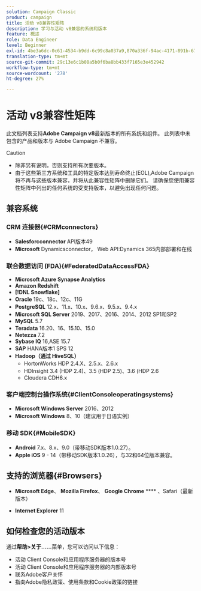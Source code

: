 ```yaml
---
solution: Campaign Classic
product: campaign
title: 活动 v8兼容性矩阵
description: 学习与活动 v8兼容的系统和版本
feature: 概述
role: Data Engineer
level: Beginner
exl-id: 4be3a6dc-0c61-4534-b9dd-6c99c8a037a9,870a336f-94ac-4171-891b-67614feef6ef,bebdd930-c7f6-4629-a489-3c704b33f058,d493e613-eb61-43b1-9c6d-1bd881af0734
translation-type: tm+mt
source-git-commit: 29c13e6c1b08a5b0f6ba8bb433f7165e3e452942
workflow-type: tm+mt
source-wordcount: '278'
ht-degree: 27%

---
```


# 活动 v8兼容性矩阵

此文档列表支持&#x200B;**Adobe Campaign v8**&#x200B;最新版本的所有系统和组件。 此列表中未包含的产品和版本与 Adobe Campaign 不兼容。

>[!CAUTION]
>
>* 除非另有说明，否则支持所有次要版本。
>* 由于这些第三方系统和工具的特定版本达到寿命终止(EOL),Adobe Campaign将不再与这些版本兼容，并将从此兼容性矩阵中删除它们。 请确保您使用兼容性矩阵中列出的任何系统的受支持版本，以避免出现任何问题。


## 兼容系统

### CRM 连接器{#CRMconnectors}

* **Salesforcconnector** API版本49
* **Microsoft** Dynamicsconnector， Web API:Dynamics 365内部部署和在线

### 联合数据访问 (FDA){#FederatedDataAccessFDA}

* **Microsoft Azure Synapse Analytics**
* **Amazon Redshift**
* **[!DNL Snowflake]**
* **Oracle**  19c、18c、12c、11G
* **PostgreSQL** 12.x、11.x、10.x、9.6.x、9.5.x、9.4.x
* **Microsoft SQL Server**  2019、2017、2016、2014、2012 SP1和SP2
* **MySQL**  5.7
* **Teradata** 16.20、16、15.10、15.0
* **Netezza** 7.2
* **Sybase IQ** 16,ASE 15.7
* **SAP** HANA版本1 SPS 12
* **Hadoop（通过 HiveSQL）**
   * HortonWorks HDP 2.4.X、2.5.x、2.6.x
   * HDInsight 3.4 (HDP 2.4)、3.5 (HDP 2.5)、3.6 (HDP 2.6
   * Cloudera CDH6.x

### 客户端控制台操作系统{#ClientConsoleoperatingsystems}

* **Microsoft Windows Server**  2016、2012
* **Microsoft Windows**  8、10（建议用于日语实例）

### 移动 SDK{#MobileSDK}

* **Android**  7.x、8.x、9.0（带移动SDK版本1.0.27）。
* **Apple iOS**  9 - 14（带移动SDK版本1.0.26），与32和64位版本兼容。

## 支持的浏览器{#Browsers}

* **Microsoft Edge**、 **Mozilla Firefox**、 **Google Chrome** **** 、Safari（最新版本）

* **Internet Explorer**  11

## 如何检查您的活动版本

通过&#x200B;**帮助>关于……**&#x200B;菜单，您可以访问以下信息：

* 活动 Client Console和应用程序服务器的版本号
* 活动 Client Console和应用程序服务器的内部版本号
* 联系Adobe客户关怀
* 指向Adobe隐私政策、使用条款和Cookie政策的链接
